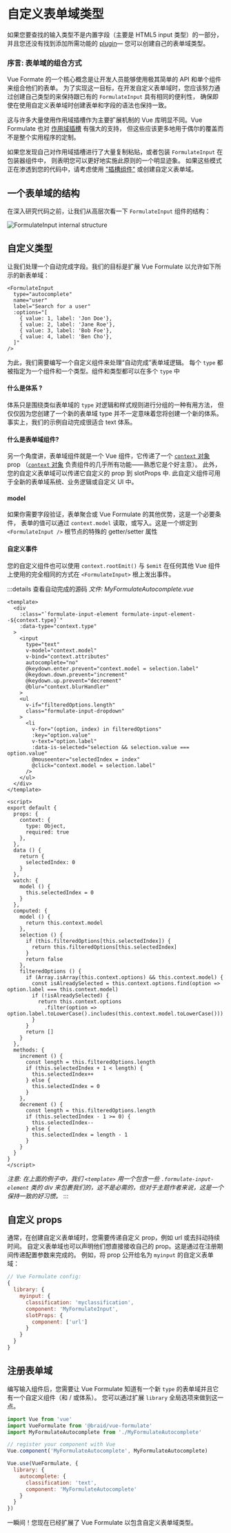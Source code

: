 # 自定义表单域类型

如果您要查找的输入类型不是内置字段（主要是 HTML5 input 类型）的一部分，
并且您还没有找到添加所需功能的 [plugin](/zh/guide/plugins)— 您可以创建自己的表单域类型。

### 序言: 表单域的组合方式

Vue Formate 的一个核心概念是让开发人员能够使用极其简单的 API 和单个组件来组合他们的表单。
为了实现这一目标，在开发自定义表单域时，您应该努力通过创建自己类型的来保持跟已有的 `FormulateInput` 具有相同的便利性，
确保即使在使用自定义表单域时创建表单和字段的语法也保持一致。

这与许多大量使用作用域插槽作为主要扩展机制的 Vue 库明显不同。Vue Formulate 也对 [作用域插槽](/zh/guide/inputs/slots/) 有强大的支持，
但这些应该更多地用于偶尔的覆盖而不是整个实用程序的定制。

如果您发现自己对作用域插槽进行了大量复制粘贴，或者包装 `FormulateInput` 在包装器组件中，
则表明您可以更好地实施此原则的一个明显迹象。
如果这些模式正在渗透到您的代码中，请考虑使用 ["插槽组件"](/zh/guide/inputs/slots/#slot-components) 或创建自定义表单域。

## 一个表单域的结构

在深入研究代码之前，让我们从高层次看一下 `FormulateInput` 组件的结构：

![FormulateInput internal structure](./structure.svg)

## 自定义类型
<div id="custom-types"></div>

让我们处理一个自动完成字段。我们的目标是扩展 Vue Formulate 以允许如下所示的新表单域：

```vue
<FormulateInput
  type="autocomplete"
  name="user"
  label="Search for a user"
  :options="[
    { value: 1, label: 'Jon Doe'},
    { value: 2, label: 'Jane Roe'},
    { value: 3, label: 'Bob Foe'},
    { value: 4, label: 'Ben Cho'},
  ]"
/>
```

为此，我们需要编写一个自定义组件来处理“自动完成”表单域逻辑。
每个 `type` 都被指定为一个组件和一个类型。组件和类型都可以在多个 `type` 中

#### 什么是体系 ?

体系只是围绕类似表单域的 `type` 对逻辑和样式规则进行分组的一种有用方法，
但仅仅因为您创建了一个新的表单域 type 并不一定意味着您将创建一个新的体系。事实上，我们的示例自动完成很适合 text 体系。

#### 什么是表单域组件?

另一个角度讲，表单域组件就是一个 Vue 组件，它传递了一个 [`context` 对象](/zh/guide/inputs/#context-object) prop
（[`context` 对象](/zh/guide/inputs/#context-object) 负责组件的几乎所有功能——熟悉它是个好主意）。
此外，您的自定义表单域可以传递它自定义的 prop 到 slotProps 中. 此自定义组件可用于全新的表单域系统、业务逻辑或自定义 UI 中。

#### model

如果你需要字段验证，表单聚合或 Vue Formulate 的其他优势，这是一个必要条件，
表单的值可以通过 `context.model` 读取，或写入。这是一个绑定到 `<FormulateInput />`
根节点的特殊的 getter/setter 属性

#### 自定义事件
您的自定义组件也可以使用 `context.rootEmit()` 与 `$emit` 在任何其他 Vue 组件上使用的完全相同的方式在 `<FormulateInput>` 根上发出事件。

:::details 查看自动完成的源码
_文件: MyFormulateAutocomplete.vue_
```vue
<template>
  <div
    :class="`formulate-input-element formulate-input-element--${context.type}`"
    :data-type="context.type"
  >
    <input
      type="text"
      v-model="context.model"
      v-bind="context.attributes"
      autocomplete="no"
      @keydown.enter.prevent="context.model = selection.label"
      @keydown.down.prevent="increment"
      @keydown.up.prevent="decrement"
      @blur="context.blurHandler"
    >
    <ul
      v-if="filteredOptions.length"
      class="formulate-input-dropdown"
    >
      <li
        v-for="(option, index) in filteredOptions"
        :key="option.value"
        v-text="option.label"
        :data-is-selected="selection && selection.value === option.value"
        @mouseenter="selectedIndex = index"
        @click="context.model = selection.label"
      />
    </ul>
  </div>
</template>

<script>
export default {
  props: {
    context: {
      type: Object,
      required: true
    },
  },
  data () {
    return {
      selectedIndex: 0
    }
  },
  watch: {
    model () {
      this.selectedIndex = 0
    }
  },
  computed: {
    model () {
      return this.context.model
    },
    selection () {
      if (this.filteredOptions[this.selectedIndex]) {
        return this.filteredOptions[this.selectedIndex]
      }
      return false
    },
    filteredOptions () {
      if (Array.isArray(this.context.options) && this.context.model) {
        const isAlreadySelected = this.context.options.find(option => option.label === this.context.model)
        if (!isAlreadySelected) {
          return this.context.options
            .filter(option => option.label.toLowerCase().includes(this.context.model.toLowerCase()))
        }
      }
      return []
    }
  },
  methods: {
    increment () {
      const length = this.filteredOptions.length
      if (this.selectedIndex + 1 < length) {
        this.selectedIndex++
      } else {
        this.selectedIndex = 0
      }
    },
    decrement () {
      const length = this.filteredOptions.length
      if (this.selectedIndex - 1 >= 0) {
        this.selectedIndex--
      } else {
        this.selectedIndex = length - 1
      }
    }
  }
}
</script>

```
_注意: 在上面的例子中，我们 `<template>` 用一个包含一些 `.formulate-input-element` 类的 
div 来包裹我们的，这不是必需的，但对于主题作者来说，这是一个保持一致的好习惯。_
:::

## 自定义 props

通常，在创建自定义表单域时，您需要传递自定义 prop，例如 url 或去抖动持续时间。
自定义表单域也可以声明他们想直接接收自己的 prop。这是通过在注册期间传递配置参数来完成的。
例如，将 prop 公开给名为 `myinput` 的自定义表单域：

```js
// Vue Formulate config:
{
  library: {
    myinput: {
      classification: 'myclassification',
      component: 'MyFormulateInput',
      slotProps: {
        component: ['url']
      }
    }
  }
}
```

## 注册表单域

编写输入组件后，您需要让 Vue Formulate 知道有一个新 `type` 的表单域并且它有一个自定义组件（和 / 或体系）。
您可以通过扩展 `library` 全局选项来做到这一点。

```js
import Vue from 'vue'
import VueFormulate from '@braid/vue-formulate'
import MyFormulateAutocomplete from './MyFormulateAutocomplete'

// register your component with Vue
Vue.component('MyFormulateAutocomplete', MyFormulateAutocomplete)

Vue.use(VueFormulate, {
  library: {
    autocomplete: {
      classification: 'text',
      component: 'MyFormulateAutocomplete'
    }
  }
})
```

一瞬间！您现在已经扩展了 Vue Formulate 以包含自定义表单域类型。

<demo-custom-input />
